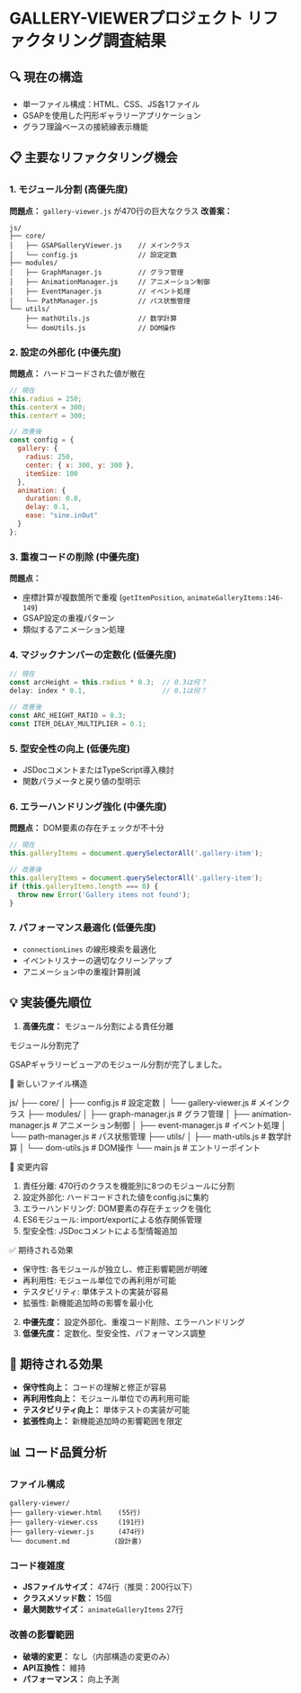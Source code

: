 # GALLERY-VIEWERプロジェクト リファクタリング調査結果

## 🔍 現在の構造
- 単一ファイル構成：HTML、CSS、JS各1ファイル
- GSAPを使用した円形ギャラリーアプリケーション
- グラフ理論ベースの接続線表示機能

## 📋 主要なリファクタリング機会

### 1. **モジュール分割** (高優先度)
**問題点：** `gallery-viewer.js` が470行の巨大なクラス
**改善案：**
```
js/
├── core/
│   ├── GSAPGalleryViewer.js    // メインクラス
│   └── config.js               // 設定定数
├── modules/
│   ├── GraphManager.js         // グラフ管理
│   ├── AnimationManager.js     // アニメーション制御
│   ├── EventManager.js         // イベント処理
│   └── PathManager.js          // パス状態管理
└── utils/
    ├── mathUtils.js            // 数学計算
    └── domUtils.js             // DOM操作
```

### 2. **設定の外部化** (中優先度)
**問題点：** ハードコードされた値が散在
```javascript
// 現在
this.radius = 250;
this.centerX = 300;
this.centerY = 300;

// 改善後
const config = {
  gallery: {
    radius: 250,
    center: { x: 300, y: 300 },
    itemSize: 100
  },
  animation: {
    duration: 0.8,
    delay: 0.1,
    ease: "sine.inOut"
  }
};
```

### 3. **重複コードの削除** (中優先度)
**問題点：**
- 座標計算が複数箇所で重複 (`getItemPosition`, `animateGalleryItems:146-149`)
- GSAP設定の重複パターン
- 類似するアニメーション処理

### 4. **マジックナンバーの定数化** (低優先度)
```javascript
// 現在
const arcHeight = this.radius * 0.3;  // 0.3は何？
delay: index * 0.1,                   // 0.1は何？

// 改善後
const ARC_HEIGHT_RATIO = 0.3;
const ITEM_DELAY_MULTIPLIER = 0.1;
```

### 5. **型安全性の向上** (低優先度)
- JSDocコメントまたはTypeScript導入検討
- 関数パラメータと戻り値の型明示

### 6. **エラーハンドリング強化** (中優先度)
**問題点：** DOM要素の存在チェックが不十分
```javascript
// 現在
this.galleryItems = document.querySelectorAll('.gallery-item');

// 改善後
this.galleryItems = document.querySelectorAll('.gallery-item');
if (this.galleryItems.length === 0) {
  throw new Error('Gallery items not found');
}
```

### 7. **パフォーマンス最適化** (低優先度)
- `connectionLines` の線形検索を最適化
- イベントリスナーの適切なクリーンアップ
- アニメーション中の重複計算削減

## 💡 実装優先順位

1. **高優先度：** モジュール分割による責任分離

モジュール分割完了

  GSAPギャラリービューアのモジュール分割が完了しました。       

  📁 新しいファイル構造

  js/
  ├── core/
  │   ├── config.js              # 設定定数
  │   └── gallery-viewer.js      # メインクラス
  ├── modules/
  │   ├── graph-manager.js       # グラフ管理
  │   ├── animation-manager.js   # アニメーション制御
  │   ├── event-manager.js       # イベント処理
  │   └── path-manager.js        # パス状態管理
  ├── utils/
  │   ├── math-utils.js          # 数学計算
  │   └── dom-utils.js           # DOM操作
  └── main.js                    # エントリーポイント

  🔄 変更内容

  1. 責任分離: 470行のクラスを機能別に8つのモジュールに分割    
  2. 設定外部化: ハードコードされた値をconfig.jsに集約
  3. エラーハンドリング: DOM要素の存在チェックを強化
  4. ES6モジュール: import/exportによる依存関係管理
  5. 型安全性: JSDocコメントによる型情報追加

  ✅ 期待される効果

  - 保守性: 各モジュールが独立し、修正影響範囲が明確
  - 再利用性: モジュール単位での再利用が可能
  - テスタビリティ: 単体テストの実装が容易
  - 拡張性: 新機能追加時の影響を最小化

2. **中優先度：** 設定外部化、重複コード削除、エラーハンドリング
3. **低優先度：** 定数化、型安全性、パフォーマンス調整

## 🎯 期待される効果
- **保守性向上：** コードの理解と修正が容易
- **再利用性向上：** モジュール単位での再利用可能
- **テスタビリティ向上：** 単体テストの実装が可能
- **拡張性向上：** 新機能追加時の影響範囲を限定

## 📊 コード品質分析

### ファイル構成
```
gallery-viewer/
├── gallery-viewer.html    (55行)
├── gallery-viewer.css     (191行)
├── gallery-viewer.js      (474行)
└── document.md           (設計書)
```

### コード複雑度
- **JSファイルサイズ：** 474行（推奨：200行以下）
- **クラスメソッド数：** 15個
- **最大関数サイズ：** `animateGalleryItems` 27行

### 改善の影響範囲
- **破壊的変更：** なし（内部構造の変更のみ）
- **API互換性：** 維持
- **パフォーマンス：** 向上予測


